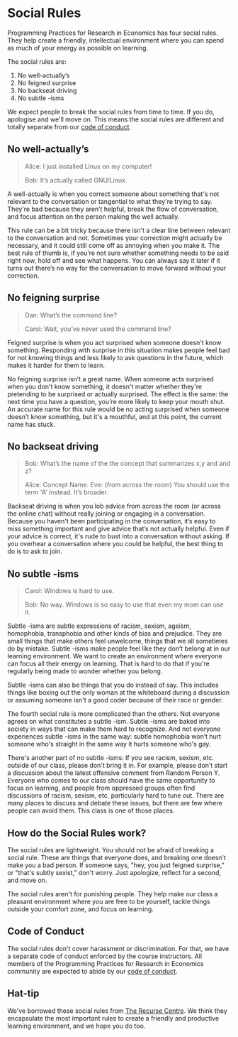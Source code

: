 # Social Rules

Programming Practices for Research in Economics has four social rules.
They help create a friendly, intellectual environment where you can spend as much of your energy as possible on learning.

The social rules are:

1. No well-actually’s
2. No feigned surprise
3. No backseat driving
4. No subtle -isms

We expect people to break the social rules from time to time. 
If you do, apologise and we'll move on.
This means the social rules are different and totally separate from our [code of conduct](../conduct).

## No well-actually’s

> Alice: I just installed Linux on my computer!
> 
> Bob: It’s actually called GNU/Linux.

A well-actually is when you correct someone about something that's not relevant to the conversation or tangential to what they're trying to say.
They're bad because they aren’t helpful, break the flow of conversation, and focus attention on the person making the well actually.

This rule can be a bit tricky because there isn't a clear line between relevant to the conversation and not.
Sometimes your correction might actually be necessary, and it could still come off as annoying when you make it. 
The best rule of thumb is, if you’re not sure whether something needs to be said right now, hold off and see what happens.
You can always say it later if it turns out there’s no way for the conversation to move forward without your correction.

## No feigning surprise

> Dan: What’s the command line?
> 
> Carol: Wait, you’ve never used the command line?

Feigned surprise is when you act surprised when someone doesn't know something. 
Responding with surprise in this situation makes people feel bad for not knowing things and less likely to ask questions in the future, which makes it harder for them to learn.

No feigning surprise isn’t a great name.
When someone acts surprised when you don't know something, it doesn't matter whether they're pretending to be surprised or actually surprised. 
The effect is the same: the next time you have a question, you’re more likely to keep your mouth shut.
An accurate name for this rule would be no acting surprised when someone doesn’t know something, but it's a mouthful, and at this point, the current name has stuck.

## No backseat driving

> Bob: What’s the name of the the concept that summarizes x,y and and z?
>
> Alice: Concept Name.
> Eve: (from across the room) You should use the term 'A' instead. It’s broader.

Backseat driving is when you lob advice from across the room (or across the online chat) without really joining or engaging in a conversation.
Because you haven't been participating in the conversation, it’s easy to miss something important and give advice that’s not actually helpful.
Even if your advice is correct, it's rude to bust into a conversation without asking. If you overhear a conversation where you could be helpful, the best thing to do is to ask to join.

## No subtle -isms

> Carol: Windows is hard to use.
> 
> Bob: No way. Windows is so easy to use that even my mom can use it.

Subtle -isms are subtle expressions of racism, sexism, ageism, homophobia, transphobia and other kinds of bias and prejudice.
They are small things that make others feel unwelcome, things that we all sometimes do by mistake.
Subtle -isms make people feel like they don’t belong at in our learning environment.
We want to create an environment where everyone can focus all their energy on learning.
That is hard to do that if you're regularly being made to wonder whether you belong.

Subtle -isms can also be things that you do instead of say. 
This includes things like boxing out the only woman at the whiteboard during a discussion or assuming someone isn't a good coder because of their race or gender.

The fourth social rule is more complicated than the others. 
Not everyone agrees on what constitutes a subtle -ism. Subtle -isms are baked into society in ways that can make them hard to recognize. 
And not everyone experiences subtle -isms in the same way: subtle homophobia won’t hurt someone who's straight in the same way it hurts someone who's gay.

There's another part of no subtle -isms: 
If you see racism, sexism, etc. outside of our class, please don't bring it in.
For example, please don’t start a discussion about the latest offensive comment from Random Person Y. 
Everyone who comes to our class should have the same opportunity to focus on learning, and people from oppressed groups often find discussions of racism, sexism, etc. particularly hard to tune out. 
There are many places to discuss and debate these issues, but there are few where people can avoid them. 
This class is one of those places.

## How do the Social Rules work?

The social rules are lightweight. 
You should not be afraid of breaking a social rule. 
These are things that everyone does, and breaking one doesn’t make you a bad person. 
If someone says, "hey, you just feigned surprise," or "that's subtly sexist," don't worry. 
Just apologize, reflect for a second, and move on.

The social rules aren't for punishing people. 
They help make our class a pleasant environment where you are free to be yourself, tackle things outside your comfort zone, and focus on learning.

## Code of Conduct

The social rules don't cover harassment or discrimination.
For that, we have a separate code of conduct enforced by the course instructors.
All members of the Programming Practices for Research in Economics community are expected to abide by our [code of conduct](../conduct).

## Hat-tip

We've borrowed these social rules from [The Recurse Centre](https://www.recurse.com/).
We think they encapsulate the most important rules to create a friendly and productive learning environment, and we hope you do too.
